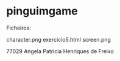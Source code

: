 # pinguimgame

Ficheiros:

character.png
exercicio5.html
screen.png

77029	Angela Patricia Henriques de Freixo

